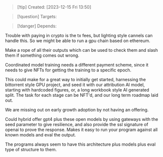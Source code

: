 
>[!tip] Created: [2023-12-15 Fri 13:50]

>[!question] Targets: 

>[!danger] Depends: 

Trouble with paying in crypto is the tx fees, but lighting style cannels can handle this.
So we might be able to run a gpu chain based on ethereum.

Make a rope of all their outputs which can be used to check them and slash them if something comes out wrong.

Coordinated model training needs a different payment scheme, since it needs to give NFTs for getting the training to a specific epoch.

This could make for a great way to initially get started, harnessing the bittorrent style GPU project, and seed it with our attribution AI model, starting with hardcoded figures, or, a long workbook style AI generated split.  The task for each stage can be NFT'd, and our long term roadmap laid out.

We are missing out on early growth adoption by not having an offering.

Could hybrid offer gpt4 plus these open models by using gateways with the seed parameter to give resilience, and also provide the ssl signature of openai to prove the response.  Makes it easy to run your program against all known models and eval the output.

The programs always seem to have this architecture plus models plus eval type of structure to them.